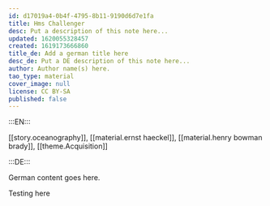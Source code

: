 ```yaml
---
id: d17019a4-0b4f-4795-8b11-9190d6d7e1fa
title: Hms Challenger
desc: Put a description of this note here...
updated: 1620055328457
created: 1619173666860
title_de: Add a german title here
desc_de: Put a DE description of this note here...
author: Author name(s) here.
tao_type: material
cover_image: null
license: CC BY-SA
published: false
---
```


:::EN:::

[[story.oceanography]], [[material.ernst haeckel]], [[material.henry bowman brady]], [[theme.Acquisition]]

:::DE:::

German content goes here.

Testing here

